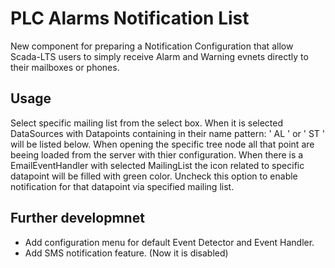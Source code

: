 # PLC Alarms Notification List

New component for preparing a Notification Configuration that allow Scada-LTS users to simply receive Alarm and Warning evnets directly to their mailboxes or phones.

## Usage

Select specific mailing list from the select box. When it is selected DataSources with Datapoints containing in their name pattern: ' AL ' or ' ST ' will be listed below. When opening the specific tree node all that point are beeing loaded from the server with thier configuration. When there is a EmailEventHandler with selected MailingList the icon related to specific datapoint will be filled with green color. Uncheck this option to enable notification for that datapoint via specified mailing list.

## Further developmnet

- Add configuration menu for default Event Detector and Event Handler.
- Add SMS notification feature. (Now it is disabled)
